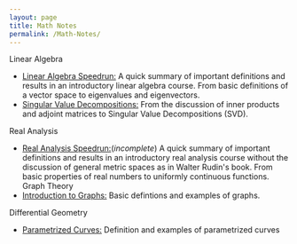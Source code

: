 ```yaml
---
layout: page
title: Math Notes
permalink: /Math-Notes/
---
```


Linear Algebra 
* [Linear Algebra Speedrun:](https://czsding40925.github.io/Linear-Algebra-Speedrun) A quick summary of important definitions and results in an introductory linear algebra course. From basic definitions of a vector space to eigenvalues and eigenvectors. 
* [Singular Value Decompositions:](https://czsding40925.github.io/SVD) From the discussion of inner products and adjoint matrices to Singular Value Decompositions (SVD).

Real Analysis
* [Real Analysis Speedrun:](https://czsding40925.github.io/Real-Analysis-Speedrun)(*incomplete*) A quick summary of important definitions and results in an introductory real analysis course without the discussion of general metric spaces as in Walter Rudin's book. From basic properties of real numbers to uniformly continuous functions.
Graph Theory
* [Introduction to Graphs:](https://czsding40925.github.io/Graph-Basics) Basic defintions and examples of graphs. <br>

Differential Geometry
* [Parametrized Curves:](https://czsding40925.github.io/Parametrized-Curves) Definition and examples of parametrized curves<br>


